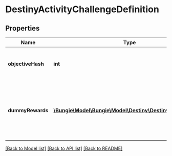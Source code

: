 # DestinyActivityChallengeDefinition

## Properties
Name | Type | Description | Notes
------------ | ------------- | ------------- | -------------
**objectiveHash** | **int** | The hash for the Objective that matches this challenge. Use it to look up the DestinyObjectiveDefinition. | [optional] 
**dummyRewards** | [**\Bungie\Model\\Bungie\Model\Destiny\DestinyItemQuantity[]**](DestinyItemQuantity.md) | The rewards as they&#39;re represented in the UI. Note that they generally link to \&quot;dummy\&quot; items that give a summary of rewards rather than direct, real items themselves.  If the quantity is 0, don&#39;t show the quantity. | [optional] 

[[Back to Model list]](../README.md#documentation-for-models) [[Back to API list]](../README.md#documentation-for-api-endpoints) [[Back to README]](../README.md)


